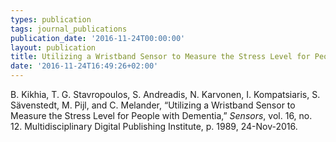 ```yaml
---
types: publication
tags: journal_publications
publication_date: '2016-11-24T00:00:00'
layout: publication
title: Utilizing a Wristband Sensor to Measure the Stress Level for People with Dementia,
date: '2016-11-24T16:49:26+02:00'
---
```

<p>B. Kikhia, T. G. Stavropoulos, S. Andreadis, N. Karvonen, I. Kompatsiaris, S. Sävenstedt, M. Pijl, and C. Melander, “Utilizing a Wristband Sensor to Measure the Stress Level for People with Dementia,” <em>Sensors</em>, vol. 16, no. 12. Multidisciplinary Digital Publishing Institute, p. 1989, 24-Nov-2016.</p>
